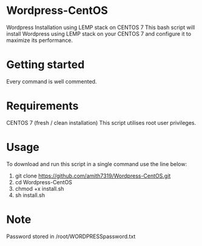 # Wordpress-CentOS
Wordpress Installation using LEMP stack on CENTOS 7
This bash script will install Wordpress using LEMP stack on your CENTOS 7 and configure it to maximize its performance.

# Getting started
Every command is well commented.

# Requirements
CENTOS 7 (fresh / clean installation)
This script utilises root user privileges.

# Usage
To download and run this script in a single command use the line below:
1. git clone https://github.com/amith7319/Wordpress-CentOS.git
2. cd Wordpress-CentOS
3. chmod +x install.sh
4. sh install.sh

# Note
Password stored in /root/WORDPRESSpassword.txt

